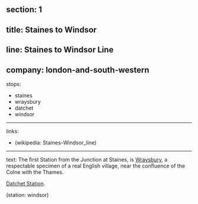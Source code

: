 ﻿section: 1
----
title: Staines to Windsor
----
line: Staines to Windsor Line
----
company: london-and-south-western
----
stops:
- staines
- wraysbury
- datchet
- windsor
----
links:
- (wikipedia: Staines–Windsor_line)
----
text: The first Station from the Junction at Staines, is [Wraysbury](/stations/wraysbury), a respectable specimen of a real English village, near the confluence of the Colne with the Thames.

[Datchet Station](/stations/datchet).

(station: windsor)
